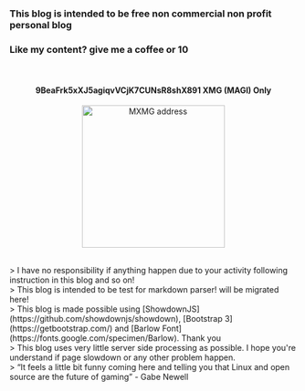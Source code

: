 ### **This blog is intended to be free non commercial non profit personal blog** 
### Like my content? give me a coffee or 10

<br>
<h4 align="center">9BeaFrk5xXJ5agiqvVCjK7CUNsR8shX891 <strong>XMG (MAGI) Only</strong></h4>
<p align="center">
	<img src="./posts/about/xmg.png" height="250px" alt="MXMG address">
</p> 

<br>
> I have no responsibility if anything happen due to your activity following instruction in this blog and so on! 

<br>
> This blog is intended to be test for markdown parser! <https://umbrellafwd.blogspot.com/> will be migrated here!

<br>
> This blog is made possible using [ShowdownJS](https://github.com/showdownjs/showdown), 
[Bootstrap 3](https://getbootstrap.com/) and [Barlow Font](https://fonts.google.com/specimen/Barlow). 
Thank you

<br>
> This blog uses very little server side processing as possible. I hope you're understand if page slowdown or any other problem happen.

<br>
> “It feels a little bit funny coming here and telling you that Linux and open source are the future of gaming” - Gabe Newell
